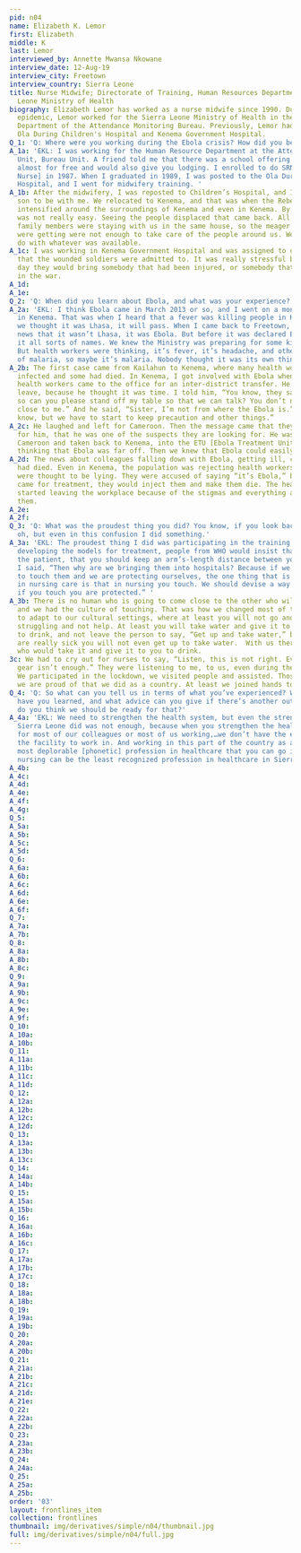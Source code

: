 ```yaml
---
pid: n04
name: Elizabeth K. Lemor
first: Elizabeth
middle: K
last: Lemor
interviewed_by: Annette Mwansa Nkowane
interview_date: 12-Aug-19
interview_city: Freetown
interview_country: Sierra Leone
title: Nurse Midwife; Directorate of Training, Human Resources Department, Sierra
  Leone Ministry of Health
biography: Elizabeth Lemor has worked as a nurse midwife since 1990. During the Ebola
  epidemic, Lemor worked for the Sierra Leone Ministry of Health in the Human Resource
  Department of the Attendance Monitoring Bureau. Previously, Lemor had worked at
  Ola During Children's Hospital and Kenema Government Hospital.
Q_1: 'Q: Where were you working during the Ebola crisis? How did you become a nurse?'
A_1a: 'EKL: I was working for the Human Resource Department at the Attendance Monitoring
  Unit, Bureau Unit. A friend told me that there was a school offering nursing school
  almost for free and would also give you lodging. I enrolled to do SRN [State Registered
  Nurse] in 1987. When I graduated in 1989, I was posted to the Ola During Children’s
  Hospital, and I went for midwifery training. '
A_1b: After the midwifery, I was reposted to Children’s Hospital, and I brought my
  son to be with me. We relocated to Kenema, and that was when the Rebel War became
  intensified around the surroundings of Kenema and even in Kenema. By then, life
  was not really easy. Seeing the people displaced that came back. All my mother’s
  family members were staying with us in the same house, so the meager resources we
  were getting were not enough to take care of the people around us. We had to make
  do with whatever was available. 
A_1c: I was working in Kenema Government Hospital and was assigned to one of the wards
  that the wounded soldiers were admitted to. It was really stressful because every
  day they would bring somebody that had been injured, or somebody that had been killed
  in the war.
A_1d: 
A_1e: 
Q_2: 'Q: When did you learn about Ebola, and what was your experience?'
A_2a: 'EKL: I think Ebola came in March 2013 or so, and I went on a monitoring tour
  in Kenema. That was when I heard that a fever was killing people in Kailahun, and
  we thought it was Lhasa, it will pass. When I came back to Freetown, I heard the
  news that it wasn’t Lhasa, it was Ebola. But before it was declared Ebola, we gave
  it all sorts of names. We knew the Ministry was preparing for some kind of epidemic.
  But health workers were thinking, it’s fever, it’s headache, and other complications
  of malaria, so maybe it’s malaria. Nobody thought it was its own thing. '
A_2b: The first case came from Kailahun to Kenema, where many health workers had been
  infected and some had died. In Kenema, I got involved with Ebola when one of the
  health workers came to the office for an inter-district transfer. He wanted an annual
  leave, because he thought it was time. I told him, “You know, they say it’s Ebola,
  so can you please stand off my table so that we can talk? You don’t need to be so
  close to me.” And he said, “Sister, I’m not from where the Ebola is.” I said, “I
  know, but we have to start to keep precaution and other things.”
A_2c: He laughed and left for Cameroon. Then the message came that they were looking
  for him, that he was one of the suspects they are looking for. He was captured in
  Cameroon and taken back to Kenema, into the ETU [Ebola Treatment Unit]. We had been
  thinking that Ebola was far off. Then we knew that Ebola could easily come to Freetown. 
A_2d: The news about colleagues falling down with Ebola, getting ill, came. Many nurses
  had died. Even in Kenema, the population was rejecting health workers because they
  were thought to be lying. They were accused of saying “it’s Ebola,” but when people
  came for treatment, they would inject them and make them die. The health workers
  started leaving the workplace because of the stigmas and everything attached to
  them. 
A_2e: 
A_2f: 
Q_3: 'Q: What was the proudest thing you did? You know, if you look back and say,
  oh, but even in this confusion I did something.'
A_3a: 'EKL: The proudest thing I did was participating in the training. When we were
  developing the models for treatment, people from WHO would insist that we not touch
  the patient, that you should keep an arm’s-length distance between you and the patient.
  I said, “Then why are we bringing them into hospitals? Because if we are not going
  to touch them and we are protecting ourselves, the one thing that is always critical
  in nursing care is that in nursing you touch. We should devise a way so that even
  if you touch you are protected.” '
A_3b: There is no human who is going to come close to the other who will not touch,
  and we had the culture of touching. That was how we changed most of the protocols
  to adapt to our cultural settings, where at least you will not go and see a patient
  struggling and not help. At least you will take water and give it to the person
  to drink, and not leave the person to say, “Get up and take water,” because if you
  are really sick you will not even get up to take water.  With us there was someone
  who would take it and give it to you to drink.
3c: We had to cry out for nurses to say, “Listen, this is not right. Even the protective
  gear isn’t enough.” They were listening to me, to us, even during the lockdown.
  We participated in the lockdown, we visited people and assisted. Those are the things
  we are proud of that we did as a country. At least we joined hands to fight Ebola.
Q_4: 'Q: So what can you tell us in terms of what you’ve experienced? What lessons
  have you learned, and what advice can you give if there’s another outbreak? How
  do you think we should be ready for that?'
A_4a: 'EKL: We need to strengthen the health system, but even the strengthening that
  Sierra Leone did was not enough, because when you strengthen the health system,
  for most of our colleagues or most of us working,…we don’t have the equipment and
  the facility to work in. And working in this part of the country as a nurse is the
  most deplorable [phonetic] profession in healthcare that you can go into, because
  nursing can be the least recognized profession in healthcare in Sierra Leone now.'
A_4b: 
A_4c: 
A_4d: 
A_4e: 
A_4f: 
A_4g: 
Q_5: 
A_5a: 
A_5b: 
A_5c: 
A_5d: 
Q_6: 
A_6a: 
A_6b: 
A_6c: 
A_6d: 
A_6e: 
A_6f: 
Q_7: 
A_7a: 
A_7b: 
Q_8: 
A_8a: 
A_8b: 
A_8c: 
Q_9: 
A_9a: 
A_9b: 
A_9c: 
A_9e: 
A_9f: 
Q_10: 
A_10a: 
A_10b: 
Q_11: 
A_11a: 
A_11b: 
A_11c: 
A_11d: 
Q_12: 
A_12a: 
A_12b: 
A_12c: 
A_12d: 
Q_13: 
A_13a: 
A_13b: 
A_13c: 
Q_14: 
A_14a: 
A_14b: 
Q_15: 
A_15a: 
A_15b: 
Q_16: 
A_16a: 
A_16b: 
A_16c: 
Q_17: 
A_17a: 
A_17b: 
A_17c: 
Q_18: 
A_18a: 
A_18b: 
Q_19: 
A_19a: 
A_19b: 
Q_20: 
A_20a: 
A_20b: 
Q_21: 
A_21a: 
A_21b: 
A_21c: 
A_21d: 
A_21e: 
Q_22: 
A_22a: 
A_22b: 
Q_23: 
A_23a: 
A_23b: 
Q_24: 
A_24a: 
Q_25: 
A_25a: 
A_25b: 
order: '03'
layout: frontlines_item
collection: frontlines
thumbnail: img/derivatives/simple/n04/thumbnail.jpg
full: img/derivatives/simple/n04/full.jpg
---
```

